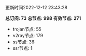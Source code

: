 更新时间2022-12-12 23:43:28

**总订阅: 73**
**总节点: 998**
**有效节点: 271**
- trojan节点: 55
- v2ray节点: 179
- ss节点: 36
- ssr节点: 1

